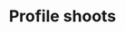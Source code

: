 ---
layout: photo_set
title: Profile shoots
permalink: /photos/profile/
description: "An example photo gallery."
show_tile: false
nav_exclude: true
parent: Photography

photos:
    set: profile
    size: 16
---